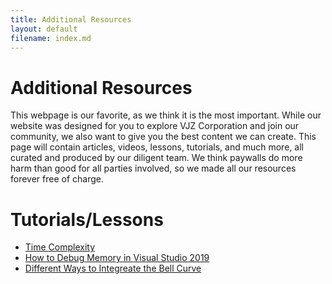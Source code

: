 ```yaml
---
title: Additional Resources
layout: default
filename: index.md
---
```


# Additional Resources
This webpage is our favorite, as we think it is the most important. While our website was designed for you to explore VJZ Corporation and join our community, we also want to give you the best content we can create. This page will contain articles, videos, lessons, tutorials, and much more, all curated and produced by our diligent team. We think paywalls do more harm than good for all parties involved, so we made all our resources forever free of charge.

# Tutorials/Lessons

- [Time Complexity](/tutorials/time-complexity)
- [How to Debug Memory in Visual Studio 2019](/tutorials/vs2019-debug)
- [Different Ways to Integreate the Bell Curve](/tutorials/bell-curve-integration)

